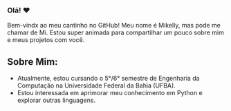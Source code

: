 ### Olá! ❤️

Bem-vindx ao meu cantinho no GitHub! Meu nome é Mikelly, mas pode me chamar de Mi. Estou super animada para compartilhar um pouco sobre mim e meus projetos com você.

## Sobre Mim:

- Atualmente, estou cursando o 5°/6° semestre de Engenharia da Computação na Universidade Federal da Bahia (UFBA).
- Estou interessada em aprimorar meu conhecimento em Python e explorar outras linguagens.


